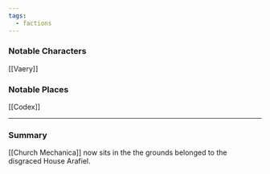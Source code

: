 ```yaml
---
tags:
  - factions
---
```

### Notable Characters
[[Vaery]]

### Notable Places
[[Codex]]

___
### Summary
[[Church Mechanica]] now sits in the the grounds belonged to the disgraced House Arafiel.